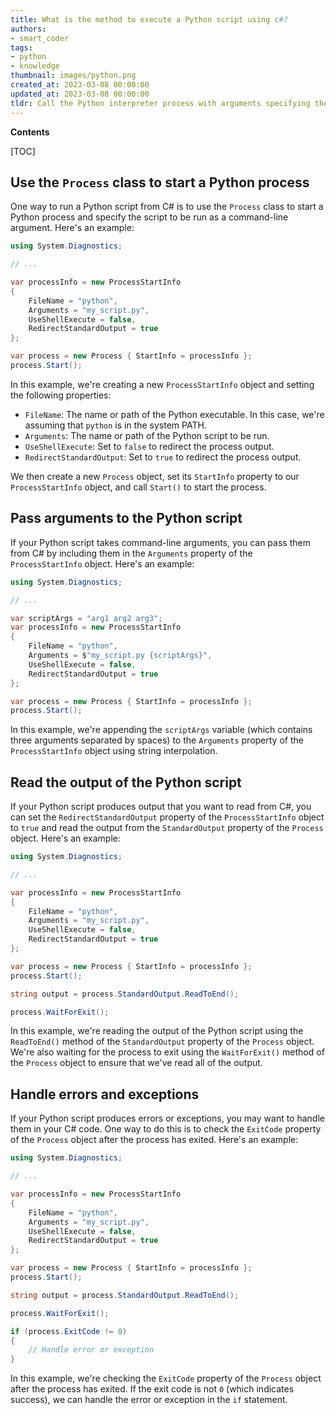 ```yaml
---
title: What is the method to execute a Python script using c#?
authors:
- smart_coder
tags:
- python
- knowledge
thumbnail: images/python.png
created_at: 2023-03-08 00:00:00
updated_at: 2023-03-08 00:00:00
tldr: Call the Python interpreter process with arguments specifying the path to the Python script.
---
```


**Contents**

[TOC]

## Use the `Process` class to start a Python process

One way to run a Python script from C# is to use the `Process` class to start a Python process and specify the script to be run as a command-line argument. Here's an example:

```csharp
using System.Diagnostics;

// ...

var processInfo = new ProcessStartInfo
{
    FileName = "python",
    Arguments = "my_script.py",
    UseShellExecute = false,
    RedirectStandardOutput = true
};

var process = new Process { StartInfo = processInfo };
process.Start();
```

In this example, we're creating a new `ProcessStartInfo` object and setting the following properties:

- `FileName`: The name or path of the Python executable. In this case, we're assuming that `python` is in the system PATH.
- `Arguments`: The name or path of the Python script to be run.
- `UseShellExecute`: Set to `false` to redirect the process output.
- `RedirectStandardOutput`: Set to `true` to redirect the process output.

We then create a new `Process` object, set its `StartInfo` property to our `ProcessStartInfo` object, and call `Start()` to start the process.


## Pass arguments to the Python script

If your Python script takes command-line arguments, you can pass them from C# by including them in the `Arguments` property of the `ProcessStartInfo` object. Here's an example:

```csharp
using System.Diagnostics;

// ...

var scriptArgs = "arg1 arg2 arg3";
var processInfo = new ProcessStartInfo
{
    FileName = "python",
    Arguments = $"my_script.py {scriptArgs}",
    UseShellExecute = false,
    RedirectStandardOutput = true
};

var process = new Process { StartInfo = processInfo };
process.Start();
```

In this example, we're appending the `scriptArgs` variable (which contains three arguments separated by spaces) to the `Arguments` property of the `ProcessStartInfo` object using string interpolation.


## Read the output of the Python script

If your Python script produces output that you want to read from C#, you can set the `RedirectStandardOutput` property of the `ProcessStartInfo` object to `true` and read the output from the `StandardOutput` property of the `Process` object. Here's an example:

```csharp
using System.Diagnostics;

// ...

var processInfo = new ProcessStartInfo
{
    FileName = "python",
    Arguments = "my_script.py",
    UseShellExecute = false,
    RedirectStandardOutput = true
};

var process = new Process { StartInfo = processInfo };
process.Start();

string output = process.StandardOutput.ReadToEnd();

process.WaitForExit();
```

In this example, we're reading the output of the Python script using the `ReadToEnd()` method of the `StandardOutput` property of the `Process` object. We're also waiting for the process to exit using the `WaitForExit()` method of the `Process` object to ensure that we've read all of the output.


## Handle errors and exceptions

If your Python script produces errors or exceptions, you may want to handle them in your C# code. One way to do this is to check the `ExitCode` property of the `Process` object after the process has exited. Here's an example:

```csharp
using System.Diagnostics;

// ...

var processInfo = new ProcessStartInfo
{
    FileName = "python",
    Arguments = "my_script.py",
    UseShellExecute = false,
    RedirectStandardOutput = true
};

var process = new Process { StartInfo = processInfo };
process.Start();

string output = process.StandardOutput.ReadToEnd();

process.WaitForExit();

if (process.ExitCode != 0)
{
    // Handle error or exception
}
```

In this example, we're checking the `ExitCode` property of the `Process` object after the process has exited. If the exit code is not `0` (which indicates success), we can handle the error or exception in the `if` statement.
